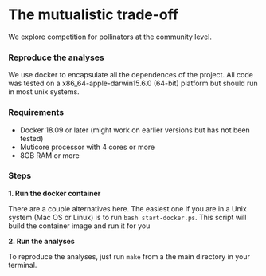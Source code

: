 # The mutualistic trade-off

We explore competition for pollinators at the community level.

### Reproduce the analyses

We use docker to encapsulate all the dependences of the project. 
All code was tested on a x86_64-apple-darwin15.6.0 (64-bit) platform but should run in most unix systems. 

### Requirements 

* Docker 18.09 or later (might work on earlier versions but has not been tested)
* Muticore processor with 4 cores or more
* 8GB RAM or more

### Steps

**1. Run the docker container**

There are a couple alternatives here.
The easiest one if you are in a Unix system (Mac OS or Linux) is to run `bash start-docker.ps`.
This script will build the container image and run it for you

**2. Run the analyses**

To reproduce the analyses, just run `make` from a the main directory in your terminal. 

